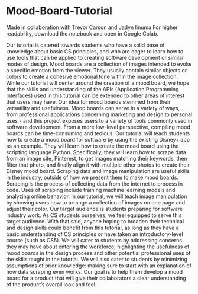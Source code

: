# Mood-Board-Tutorial
Made in collaboration with Trevor Carson and Jadyn Iinuma
For higher readability, download the notebook and open in Google Colab.

Our tutorial is catered towards students who have a solid base of knowledge about basic CS principles, and who are eager to learn how to use tools that can be applied to creating software development or similar modes of design. Mood boards are a collection of images intended to evoke a specific emotion from the viewer. They usually contain similar objects or colors to create a cohesive emotional tone within the image collection. While our tutorial will center around the creation of a mood board, we hope that the skills and understanding of the APIs (Application Programming Interfaces) used in this tutorial can be extended to other areas of interest that users may have.
	Our idea for mood boards stemmed from their versatility and usefulness. Mood boards can serve in a variety of ways, from professional applications concerning marketing and design to personal uses - and this project exposes users to a variety of tools commonly used in software development. 
  From a more low-level perspective, compiling mood boards can be time-consuming and tedious. Our tutorial will teach students how to create a mood board for software by using the existing Disney+ app as an example. They will learn how to create the mood board using the scripting language Python. Specifically, they will learn how to scrape data from an image site, Pinterest, to get images matching their keywords, then filter that photo, and finally align it with multiple other photos to create their Disney mood board. Scraping data and image manipulation are useful skills in the industry, outside of how we present them to make mood boards. Scraping is the process of collecting data from the internet to process in code. Uses of scraping include training machine learning models and analyzing online behavior. In our tutorial, we will teach image manipulation by showing users how to arrange a collection of images on one page and adjust their color.
  Our target audience is students preparing for software industry work. As CS students ourselves, we feel equipped to serve this target audience. With that said, anyone hoping to broaden their technical and design skills could benefit from this tutorial, as long as they have a basic understanding of CS principles or have taken an introductory-level course (such as CS5). We will cater to students by addressing concerns they may have about entering the workforce; highlighting the usefulness of mood boards in the design process and other potential professional uses of the skills taught in the tutorial. We will also cater to students by minimizing assumptions of prior knowledge: making sure to start with an explanation of how data scraping even works. Our goal is to help them develop a mood board for a product that will give their collaborators a clear understanding of the product’s overall look and feel.
